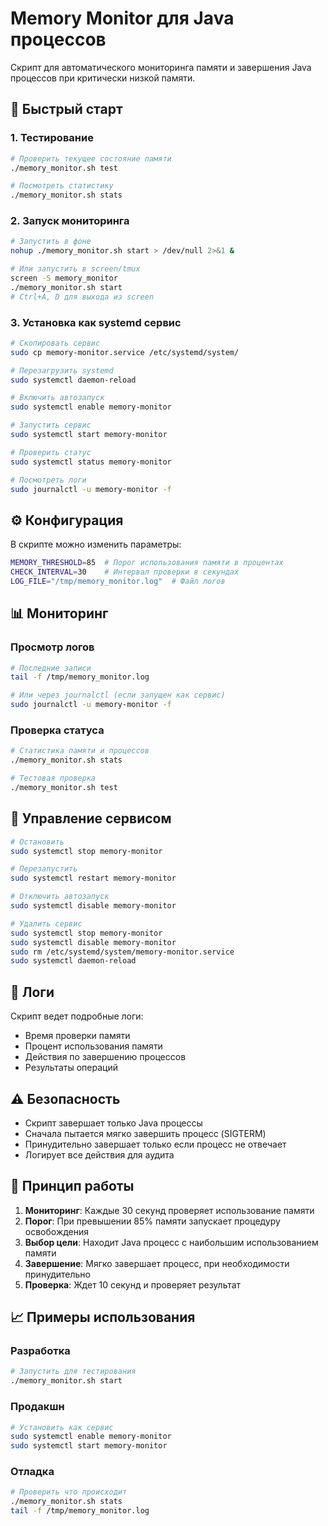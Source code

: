 # Memory Monitor для Java процессов

Скрипт для автоматического мониторинга памяти и завершения Java процессов при критически низкой памяти.

## 🚀 Быстрый старт

### 1. Тестирование
```bash
# Проверить текущее состояние памяти
./memory_monitor.sh test

# Посмотреть статистику
./memory_monitor.sh stats
```

### 2. Запуск мониторинга
```bash
# Запустить в фоне
nohup ./memory_monitor.sh start > /dev/null 2>&1 &

# Или запустить в screen/tmux
screen -S memory_monitor
./memory_monitor.sh start
# Ctrl+A, D для выхода из screen
```

### 3. Установка как systemd сервис
```bash
# Скопировать сервис
sudo cp memory-monitor.service /etc/systemd/system/

# Перезагрузить systemd
sudo systemctl daemon-reload

# Включить автозапуск
sudo systemctl enable memory-monitor

# Запустить сервис
sudo systemctl start memory-monitor

# Проверить статус
sudo systemctl status memory-monitor

# Посмотреть логи
sudo journalctl -u memory-monitor -f
```

## ⚙️ Конфигурация

В скрипте можно изменить параметры:

```bash
MEMORY_THRESHOLD=85  # Порог использования памяти в процентах
CHECK_INTERVAL=30    # Интервал проверки в секундах
LOG_FILE="/tmp/memory_monitor.log"  # Файл логов
```

## 📊 Мониторинг

### Просмотр логов
```bash
# Последние записи
tail -f /tmp/memory_monitor.log

# Или через journalctl (если запущен как сервис)
sudo journalctl -u memory-monitor -f
```

### Проверка статуса
```bash
# Статистика памяти и процессов
./memory_monitor.sh stats

# Тестовая проверка
./memory_monitor.sh test
```

## 🔧 Управление сервисом

```bash
# Остановить
sudo systemctl stop memory-monitor

# Перезапустить
sudo systemctl restart memory-monitor

# Отключить автозапуск
sudo systemctl disable memory-monitor

# Удалить сервис
sudo systemctl stop memory-monitor
sudo systemctl disable memory-monitor
sudo rm /etc/systemd/system/memory-monitor.service
sudo systemctl daemon-reload
```

## 📝 Логи

Скрипт ведет подробные логи:
- Время проверки памяти
- Процент использования памяти
- Действия по завершению процессов
- Результаты операций

## ⚠️ Безопасность

- Скрипт завершает только Java процессы
- Сначала пытается мягко завершить процесс (SIGTERM)
- Принудительно завершает только если процесс не отвечает
- Логирует все действия для аудита

## 🎯 Принцип работы

1. **Мониторинг**: Каждые 30 секунд проверяет использование памяти
2. **Порог**: При превышении 85% памяти запускает процедуру освобождения
3. **Выбор цели**: Находит Java процесс с наибольшим использованием памяти
4. **Завершение**: Мягко завершает процесс, при необходимости принудительно
5. **Проверка**: Ждет 10 секунд и проверяет результат

## 📈 Примеры использования

### Разработка
```bash
# Запустить для тестирования
./memory_monitor.sh start
```

### Продакшн
```bash
# Установить как сервис
sudo systemctl enable memory-monitor
sudo systemctl start memory-monitor
```

### Отладка
```bash
# Проверить что происходит
./memory_monitor.sh stats
tail -f /tmp/memory_monitor.log
```
